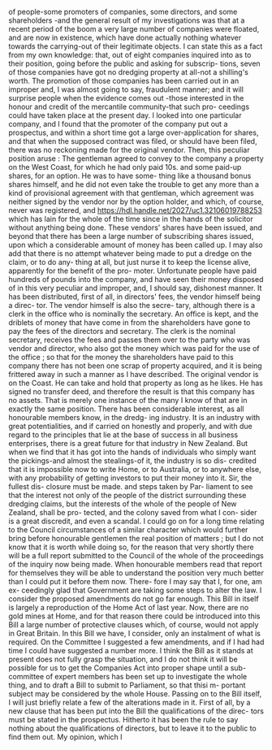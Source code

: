 of people-some promoters of companies, some directors, and some shareholders -and the general result of my investigations was that at a recent period of the boom a very large number of companies were floated, and are now in existence, which have done actually nothing whatever towards the carrying-out of their legitimate objects. I can state this as a fact from my own knowledge: that, out of eight companies inquired into as to their position, going before the public and asking for subscrip- tions, seven of those companies have got no dredging property at all-not a shilling's worth. The promotion of those companies has been carried out in an improper and, I was almost going to say, fraudulent manner; and it will surprise people when the evidence comes out -those interested in the honour and credit of the mercantile community-that such pro- ceedings could have taken place at the present day. I looked into one particular company, and I found that the promoter of the company put out a prospectus, and within a short time got a large over-application for shares, and that when the supposed contract was filed, or should have been filed, there was no reckoning made for the original vendor. Then, this peculiar position aruse : The gentleman agreed to convey to the company a property on the West Coast, for which he had only paid 10s. and some paid-up shares, for an option. He was to have some- thing like a thousand bonus shares himself, and he did not even take the trouble to get any more than a kind of provisional agreement with that gentleman, which agreement was neither signed by the vendor nor by the option holder, and which, of course, never was registered, and https://hdl.handle.net/2027/uc1.32106019788253 which has lain for the whole of the time since in the hands of the solicitor without anything being done. These vendors' shares have been issued, and beyond that there has been a large number of subscribing shares issued, upon which a considerable amount of money has been called up. I may also add that there is no attempt whatever being made to put a dredge on the claim, or to do any- thing at all, but just nurse it to keep the license alive, apparently for the benefit of the pro- moter. Unfortunate people have paid hundreds of pounds into the company, and have seen their money disposed of in this very peculiar and improper, and, I should say, dishonest manner. It has been distributed, first of all, in directors' fees, the vendor himself being a direc- tor. The vendor himself is also the secre- tary, although there is a clerk in the office who is nominally the secretary. An office is kept, and the driblets of money that have come in from the shareholders have gone to pay the fees of the directors and secretary. The clerk is the nominal secretary, receives the fees and passes them over to the party who was vendor and director, who also got the money which was paid for the use of the office ; so that for the money the shareholders have paid to this company there has not been one scrap of property acquired, and it is being frittered away in such a manner as I have described. The original vendor is on the Coast. He can take and hold that property as long as he likes. He has signed no transfer deed, and therefore the result is that this company has no assets. That is merely one instance of the many I know of that are in exactly the same position. There has been considerable interest, as all honourable members know, in the dredg- ing industry. It is an industry with great potentialities, and if carried on honestly and properly, and with due regard to the principles that lie at the base of success in all business enterprises, there is a great future for that industry in New Zealand. But when we find that it has got into the hands of individuals who simply want the pickings-and almost the stealings-of it, the industry is so dis- credited that it is impossible now to write Home, or to Australia, or to anywhere else, with any probability of getting investors to put their money into it. Sir, the fullest dis- closure must be made. and steps taken by Par- liament to see that the interest not only of the people of the district surrounding these dredging claims, but the interests of the whole of the people of New Zealand, shall be pro- tected, and the colony saved from what I con- sider is a great discredit, and even a scandal. I could go on for a long time relating to the Council circumstances of a similar character which would further bring before honourable gentlemen the real position of matters ; but I do not know that it is worth while doing so, for the reason that very shortly there will be a full report submitted to the Council of the whole of the proceedings of the inquiry now being made. When honourable members read that report for themselves they will be able to understand the position very much better than I could put it before them now. There- fore I may say that I, for one, am ex- ceedingly glad that Government are taking some steps to alter the law. I consider the proposed amendments do not go far enough. This Bill in itself is largely a reproduction of the Home Act of last year. Now, there are no gold mines at Home, and for that reason there could be introduced into this Bill a large number of protective clauses which, of course, would not apply in Great Britain. In this Bill we have, I consider, only an instalment of what is required. On the Committee I suggested a few amendments, and if I had had time I could have suggested a number more. I think the Bill as it stands at present does not fully grasp the situation, and I do not think it will be possible for us to get the Companies Act into proper shape until a sub-committee of expert members has been set up to investigate the whole thing, and to draft a Bill to submit to Parliament, so that thisi m- portant subject may be considered by the whole House. Passing on to the Bill itself, I will just briefly relate a few of the alterations made in it. First of all, by a new clause that has been put into the Bill the qualifications of the direc- tors must be stated in the prospectus. Hitherto it has been the rule to say nothing about the qualifications of directors, but to leave it to the public to find them out. My opinion, which I 